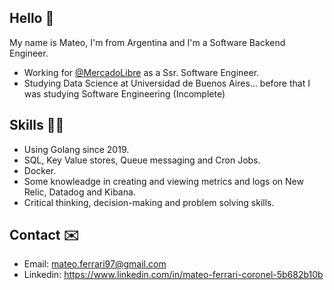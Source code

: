 ## Hello 👋

My name is Mateo, I'm from Argentina and I'm a Software Backend Engineer.

* Working for [@MercadoLibre](https://www.mercadolibre.com) as a Ssr. Software Engineer.
* Studying Data Science at Universidad de Buenos Aires... before that I was studying Software Engineering (Incomplete)

## Skills 👨‍🔬
* Using Golang since 2019.
* SQL, Key Value stores, Queue messaging and Cron Jobs.
* Docker.
* Some knowleadge in creating and viewing metrics and logs on New Relic, Datadog and Kibana.
* Critical thinking, decision-making and problem solving skills.

## Contact ✉️

* Email: mateo.ferrari97@gmail.com
* Linkedin: https://www.linkedin.com/in/mateo-ferrari-coronel-5b682b10b
